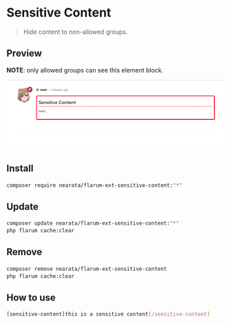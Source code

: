# Sensitive Content

> Hide content to non-allowed groups.

## Preview

**NOTE**: only allowed groups can see this element block.

![preview](screenshot.png)

## Install

```sh
composer require nearata/flarum-ext-sensitive-content:"*"
```

## Update

```sh
composer update nearata/flarum-ext-sensitive-content:"*"
php flarum cache:clear
```

## Remove

```sh
composer remove nearata/flarum-ext-sensitive-content
php flarum cache:clear
```

## How to use

```bash
[sensitive-content]this is a sensitive content[/sensitive-content]
```
